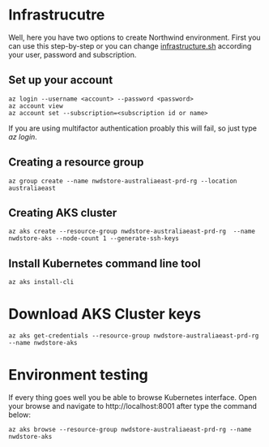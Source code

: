 # Infrastrucutre
Well, here you have two options to create Northwind environment. First you can use this step-by-step or you can change [infrastructure.sh](infrastructure.sh) according your user, password and subscription.

## Set up your account
```
az login --username <account> --password <password>
az account view
az account set --subscription=<subscription id or name>
```
If you are using multifactor authentication proably this will fail, so just type *az login*.

## Creating a resource group
```
az group create --name nwdstore-australiaeast-prd-rg --location australiaeast
```

## Creating AKS cluster
```
az aks create --resource-group nwdstore-australiaeast-prd-rg  --name nwdstore-aks --node-count 1 --generate-ssh-keys
```

## Install Kubernetes command line tool
```
az aks install-cli
```

# Download AKS Cluster keys
```
az aks get-credentials --resource-group nwdstore-australiaeast-prd-rg --name nwdstore-aks
```

# Environment testing
If every thing goes well you be able to browse Kubernetes interface. Open your browse and navigate to http://localhost:8001 after type the command below:
```
az aks browse --resource-group nwdstore-australiaeast-prd-rg --name nwdstore-aks
```